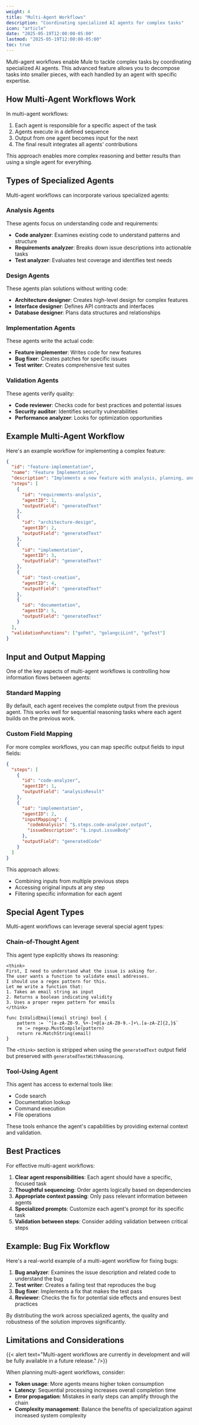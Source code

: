 ```yaml
---
weight: 4
title: "Multi-Agent Workflows"
description: "Coordinating specialized AI agents for complex tasks"
icon: "article"
date: "2025-05-19T12:00:00-05:00"
lastmod: "2025-05-19T12:00:00-05:00"
toc: true
---
```


Multi-agent workflows enable Mule to tackle complex tasks by coordinating specialized AI agents. This advanced feature allows you to decompose tasks into smaller pieces, with each handled by an agent with specific expertise.

## How Multi-Agent Workflows Work

In multi-agent workflows:

1. Each agent is responsible for a specific aspect of the task
2. Agents execute in a defined sequence
3. Output from one agent becomes input for the next
4. The final result integrates all agents' contributions

This approach enables more complex reasoning and better results than using a single agent for everything.

## Types of Specialized Agents

Multi-agent workflows can incorporate various specialized agents:

### Analysis Agents

These agents focus on understanding code and requirements:
- **Code analyzer**: Examines existing code to understand patterns and structure
- **Requirements analyzer**: Breaks down issue descriptions into actionable tasks
- **Test analyzer**: Evaluates test coverage and identifies test needs

### Design Agents

These agents plan solutions without writing code:
- **Architecture designer**: Creates high-level design for complex features
- **Interface designer**: Defines API contracts and interfaces
- **Database designer**: Plans data structures and relationships

### Implementation Agents

These agents write the actual code:
- **Feature implementer**: Writes code for new features
- **Bug fixer**: Creates patches for specific issues
- **Test writer**: Creates comprehensive test suites

### Validation Agents

These agents verify quality:
- **Code reviewer**: Checks code for best practices and potential issues
- **Security auditor**: Identifies security vulnerabilities
- **Performance analyzer**: Looks for optimization opportunities

## Example Multi-Agent Workflow

Here's an example workflow for implementing a complex feature:

```json
{
  "id": "feature-implementation",
  "name": "Feature Implementation",
  "description": "Implements a new feature with analysis, planning, and testing",
  "steps": [
    {
      "id": "requirements-analysis",
      "agentID": 1,
      "outputField": "generatedText"
    },
    {
      "id": "architecture-design",
      "agentID": 2,
      "outputField": "generatedText"
    },
    {
      "id": "implementation",
      "agentID": 3,
      "outputField": "generatedText"
    },
    {
      "id": "test-creation",
      "agentID": 4,
      "outputField": "generatedText"
    },
    {
      "id": "documentation",
      "agentID": 5,
      "outputField": "generatedText"
    }
  ],
  "validationFunctions": ["goFmt", "golangciLint", "goTest"]
}
```

## Input and Output Mapping

One of the key aspects of multi-agent workflows is controlling how information flows between agents:

### Standard Mapping

By default, each agent receives the complete output from the previous agent. This works well for sequential reasoning tasks where each agent builds on the previous work.

### Custom Field Mapping

For more complex workflows, you can map specific output fields to input fields:

```json
{
  "steps": [
    {
      "id": "code-analyzer",
      "agentID": 1,
      "outputField": "analysisResult"
    },
    {
      "id": "implementation",
      "agentID": 2,
      "inputMapping": {
        "codeAnalysis": "$.steps.code-analyzer.output",
        "issueDescription": "$.input.issueBody"
      },
      "outputField": "generatedCode"
    }
  ]
}
```

This approach allows:
- Combining inputs from multiple previous steps
- Accessing original inputs at any step
- Filtering specific information for each agent

## Special Agent Types

Multi-agent workflows can leverage several special agent types:

### Chain-of-Thought Agent

This agent type explicitly shows its reasoning:

```
<think>
First, I need to understand what the issue is asking for.
The user wants a function to validate email addresses.
I should use a regex pattern for this.
Let me write a function that:
1. Takes an email string as input
2. Returns a boolean indicating validity
3. Uses a proper regex pattern for emails
</think>

func IsValidEmail(email string) bool {
    pattern := `^[a-zA-Z0-9._%+-]+@[a-zA-Z0-9.-]+\.[a-zA-Z]{2,}$`
    re := regexp.MustCompile(pattern)
    return re.MatchString(email)
}
```

The `<think>` section is stripped when using the `generatedText` output field but preserved with `generatedTextWithReasoning`.

### Tool-Using Agent

This agent has access to external tools like:
- Code search
- Documentation lookup
- Command execution
- File operations

These tools enhance the agent's capabilities by providing external context and validation.

## Best Practices

For effective multi-agent workflows:

1. **Clear agent responsibilities**: Each agent should have a specific, focused task
2. **Thoughtful sequencing**: Order agents logically based on dependencies
3. **Appropriate context passing**: Only pass relevant information between agents
4. **Specialized prompts**: Customize each agent's prompt for its specific task
5. **Validation between steps**: Consider adding validation between critical steps

## Example: Bug Fix Workflow

Here's a real-world example of a multi-agent workflow for fixing bugs:

1. **Bug analyzer**: Examines the issue description and related code to understand the bug
2. **Test writer**: Creates a failing test that reproduces the bug
3. **Bug fixer**: Implements a fix that makes the test pass
4. **Reviewer**: Checks the fix for potential side effects and ensures best practices

By distributing the work across specialized agents, the quality and robustness of the solution improves significantly.

## Limitations and Considerations

{{< alert text="Multi-agent workflows are currently in development and will be fully available in a future release." />}}

When planning multi-agent workflows, consider:

- **Token usage**: More agents means higher token consumption
- **Latency**: Sequential processing increases overall completion time
- **Error propagation**: Mistakes in early steps can amplify through the chain
- **Complexity management**: Balance the benefits of specialization against increased system complexity